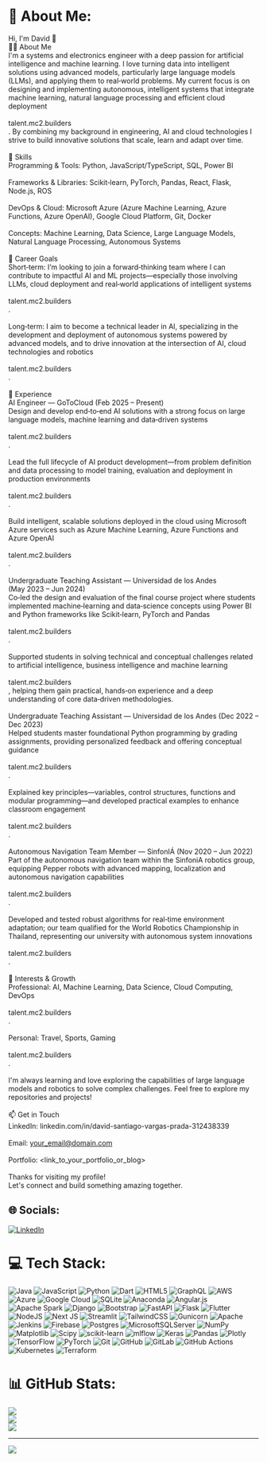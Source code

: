 
# 💫 About Me:
Hi, I'm David 👋<br>👨‍💻 About Me<br>I'm a systems and electronics engineer with a deep passion for artificial intelligence and machine learning. I love turning data into intelligent solutions using advanced models, particularly large language models (LLMs), and applying them to real‑world problems. My current focus is on designing and implementing autonomous, intelligent systems that integrate machine learning, natural language processing and efficient cloud deployment<br><br>talent.mc2.builders<br>. By combining my background in engineering, AI and cloud technologies I strive to build innovative solutions that scale, learn and adapt over time.<br><br>🧰 Skills<br>Programming & Tools: Python, JavaScript/TypeScript, SQL, Power BI<br><br>Frameworks & Libraries: Scikit‑learn, PyTorch, Pandas, React, Flask, Node.js, ROS<br><br>DevOps & Cloud: Microsoft Azure (Azure Machine Learning, Azure Functions, Azure OpenAI), Google Cloud Platform, Git, Docker<br><br>Concepts: Machine Learning, Data Science, Large Language Models, Natural Language Processing, Autonomous Systems<br><br>🎯 Career Goals<br>Short‑term: I’m looking to join a forward‑thinking team where I can contribute to impactful AI and ML projects—especially those involving LLMs, cloud deployment and real‑world applications of intelligent systems<br><br>talent.mc2.builders<br>.<br><br>Long‑term: I aim to become a technical leader in AI, specializing in the development and deployment of autonomous systems powered by advanced models, and to drive innovation at the intersection of AI, cloud technologies and robotics<br><br>talent.mc2.builders<br>.<br><br>💼 Experience<br>AI Engineer — GoToCloud (Feb 2025 – Present)<br>Design and develop end‑to‑end AI solutions with a strong focus on large language models, machine learning and data‑driven systems<br><br>talent.mc2.builders<br>.<br><br>Lead the full lifecycle of AI product development—from problem definition and data processing to model training, evaluation and deployment in production environments<br><br>talent.mc2.builders<br>.<br><br>Build intelligent, scalable solutions deployed in the cloud using Microsoft Azure services such as Azure Machine Learning, Azure Functions and Azure OpenAI<br><br>talent.mc2.builders<br>.<br><br>Undergraduate Teaching Assistant — Universidad de los Andes (May 2023 – Jun 2024)<br>Co‑led the design and evaluation of the final course project where students implemented machine‑learning and data‑science concepts using Power BI and Python frameworks like Scikit‑learn, PyTorch and Pandas<br><br>talent.mc2.builders<br>.<br><br>Supported students in solving technical and conceptual challenges related to artificial intelligence, business intelligence and machine learning<br><br>talent.mc2.builders<br>, helping them gain practical, hands‑on experience and a deep understanding of core data‑driven methodologies.<br><br>Undergraduate Teaching Assistant — Universidad de los Andes (Dec 2022 – Dec 2023)<br>Helped students master foundational Python programming by grading assignments, providing personalized feedback and offering conceptual guidance<br><br>talent.mc2.builders<br>.<br><br>Explained key principles—variables, control structures, functions and modular programming—and developed practical examples to enhance classroom engagement<br><br>talent.mc2.builders<br>.<br><br>Autonomous Navigation Team Member — SinfonIÁ (Nov 2020 – Jun 2022)<br>Part of the autonomous navigation team within the SinfoniA robotics group, equipping Pepper robots with advanced mapping, localization and autonomous navigation capabilities<br><br>talent.mc2.builders<br>.<br><br>Developed and tested robust algorithms for real‑time environment adaptation; our team qualified for the World Robotics Championship in Thailand, representing our university with autonomous system innovations<br><br>talent.mc2.builders<br>.<br><br>🌱 Interests & Growth<br>Professional: AI, Machine Learning, Data Science, Cloud Computing, DevOps<br><br>talent.mc2.builders<br>.<br><br>Personal: Travel, Sports, Gaming<br><br>talent.mc2.builders<br>.<br><br>I'm always learning and love exploring the capabilities of large language models and robotics to solve complex challenges. Feel free to explore my repositories and projects!<br><br>📫 Get in Touch<br>LinkedIn: linkedin.com/in/david-santiago-vargas-prada-312438339<br><br>Email: your_email@domain.com<br><br>Portfolio: <link_to_your_portfolio_or_blog><br><br>Thanks for visiting my profile!<br>Let's connect and build something amazing together.


## 🌐 Socials:
[![LinkedIn](https://img.shields.io/badge/LinkedIn-%230077B5.svg?logo=linkedin&logoColor=white)](https://linkedin.com/in/wdavid-santiago-vargas-prada-312438339) 

# 💻 Tech Stack:
![Java](https://img.shields.io/badge/java-%23ED8B00.svg?style=for-the-badge&logo=openjdk&logoColor=white) ![JavaScript](https://img.shields.io/badge/javascript-%23323330.svg?style=for-the-badge&logo=javascript&logoColor=%23F7DF1E) ![Python](https://img.shields.io/badge/python-3670A0?style=for-the-badge&logo=python&logoColor=ffdd54) ![Dart](https://img.shields.io/badge/dart-%230175C2.svg?style=for-the-badge&logo=dart&logoColor=white) ![HTML5](https://img.shields.io/badge/html5-%23E34F26.svg?style=for-the-badge&logo=html5&logoColor=white) ![GraphQL](https://img.shields.io/badge/-GraphQL-E10098?style=for-the-badge&logo=graphql&logoColor=white) ![AWS](https://img.shields.io/badge/AWS-%23FF9900.svg?style=for-the-badge&logo=amazon-aws&logoColor=white) ![Azure](https://img.shields.io/badge/azure-%230072C6.svg?style=for-the-badge&logo=microsoftazure&logoColor=white) ![Google Cloud](https://img.shields.io/badge/GoogleCloud-%234285F4.svg?style=for-the-badge&logo=google-cloud&logoColor=white) ![SQLite](https://img.shields.io/badge/sqlite-%2307405e.svg?style=for-the-badge&logo=sqlite&logoColor=white) ![Anaconda](https://img.shields.io/badge/Anaconda-%2344A833.svg?style=for-the-badge&logo=anaconda&logoColor=white) ![Angular.js](https://img.shields.io/badge/angular.js-%23E23237.svg?style=for-the-badge&logo=angularjs&logoColor=white) ![Apache Spark](https://img.shields.io/badge/Apache%20Spark-FDEE21?style=for-the-badge&logo=apachespark&logoColor=black) ![Django](https://img.shields.io/badge/django-%23092E20.svg?style=for-the-badge&logo=django&logoColor=white) ![Bootstrap](https://img.shields.io/badge/bootstrap-%238511FA.svg?style=for-the-badge&logo=bootstrap&logoColor=white) ![FastAPI](https://img.shields.io/badge/FastAPI-005571?style=for-the-badge&logo=fastapi) ![Flask](https://img.shields.io/badge/flask-%23000.svg?style=for-the-badge&logo=flask&logoColor=white) ![Flutter](https://img.shields.io/badge/Flutter-%2302569B.svg?style=for-the-badge&logo=Flutter&logoColor=white) ![NodeJS](https://img.shields.io/badge/node.js-6DA55F?style=for-the-badge&logo=node.js&logoColor=white) ![Next JS](https://img.shields.io/badge/Next-black?style=for-the-badge&logo=next.js&logoColor=white) ![Streamlit](https://img.shields.io/badge/Streamlit-%23FE4B4B.svg?style=for-the-badge&logo=streamlit&logoColor=white) ![TailwindCSS](https://img.shields.io/badge/tailwindcss-%2338B2AC.svg?style=for-the-badge&logo=tailwind-css&logoColor=white) ![Gunicorn](https://img.shields.io/badge/gunicorn-%298729.svg?style=for-the-badge&logo=gunicorn&logoColor=white) ![Apache](https://img.shields.io/badge/apache-%23D42029.svg?style=for-the-badge&logo=apache&logoColor=white) ![Jenkins](https://img.shields.io/badge/jenkins-%232C5263.svg?style=for-the-badge&logo=jenkins&logoColor=white) ![Firebase](https://img.shields.io/badge/firebase-a08021?style=for-the-badge&logo=firebase&logoColor=ffcd34) ![Postgres](https://img.shields.io/badge/postgres-%23316192.svg?style=for-the-badge&logo=postgresql&logoColor=white) ![MicrosoftSQLServer](https://img.shields.io/badge/Microsoft%20SQL%20Server-CC2927?style=for-the-badge&logo=microsoft%20sql%20server&logoColor=white) ![NumPy](https://img.shields.io/badge/numpy-%23013243.svg?style=for-the-badge&logo=numpy&logoColor=white) ![Matplotlib](https://img.shields.io/badge/Matplotlib-%23ffffff.svg?style=for-the-badge&logo=Matplotlib&logoColor=black) ![Scipy](https://img.shields.io/badge/SciPy-%230C55A5.svg?style=for-the-badge&logo=scipy&logoColor=%white) ![scikit-learn](https://img.shields.io/badge/scikit--learn-%23F7931E.svg?style=for-the-badge&logo=scikit-learn&logoColor=white) ![mlflow](https://img.shields.io/badge/mlflow-%23d9ead3.svg?style=for-the-badge&logo=numpy&logoColor=blue) ![Keras](https://img.shields.io/badge/Keras-%23D00000.svg?style=for-the-badge&logo=Keras&logoColor=white) ![Pandas](https://img.shields.io/badge/pandas-%23150458.svg?style=for-the-badge&logo=pandas&logoColor=white) ![Plotly](https://img.shields.io/badge/Plotly-%233F4F75.svg?style=for-the-badge&logo=plotly&logoColor=white) ![TensorFlow](https://img.shields.io/badge/TensorFlow-%23FF6F00.svg?style=for-the-badge&logo=TensorFlow&logoColor=white) ![PyTorch](https://img.shields.io/badge/PyTorch-%23EE4C2C.svg?style=for-the-badge&logo=PyTorch&logoColor=white) ![Git](https://img.shields.io/badge/git-%23F05033.svg?style=for-the-badge&logo=git&logoColor=white) ![GitHub](https://img.shields.io/badge/github-%23121011.svg?style=for-the-badge&logo=github&logoColor=white) ![GitLab](https://img.shields.io/badge/gitlab-%23181717.svg?style=for-the-badge&logo=gitlab&logoColor=white) ![GitHub Actions](https://img.shields.io/badge/github%20actions-%232671E5.svg?style=for-the-badge&logo=githubactions&logoColor=white) ![Kubernetes](https://img.shields.io/badge/kubernetes-%23326ce5.svg?style=for-the-badge&logo=kubernetes&logoColor=white) ![Terraform](https://img.shields.io/badge/terraform-%235835CC.svg?style=for-the-badge&logo=terraform&logoColor=white)
# 📊 GitHub Stats:
![](https://github-readme-stats.vercel.app/api?username=sanvarp&theme=dark&hide_border=false&include_all_commits=false&count_private=false)<br/>
![](https://nirzak-streak-stats.vercel.app/?user=sanvarp&theme=dark&hide_border=false)<br/>
![](https://github-readme-stats.vercel.app/api/top-langs/?username=sanvarp&theme=dark&hide_border=false&include_all_commits=false&count_private=false&layout=compact)

---
[![](https://visitcount.itsvg.in/api?id=sanvarp&icon=0&color=0)](https://visitcount.itsvg.in)

<!-- Proudly created with GPRM ( https://gprm.itsvg.in ) -->
